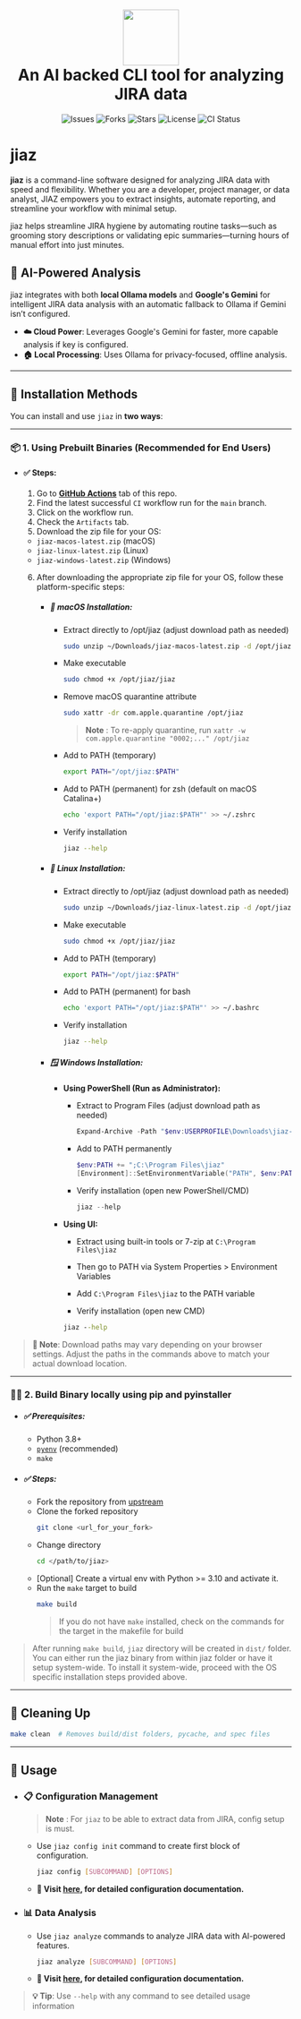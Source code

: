<h1 align="center">
  <img src="https://raw.githubusercontent.com/sankur-codes/jiaz/main/utils/asset/jiaz_logo.jpg" width="100" />
  <br/>
  An AI backed CLI tool for analyzing JIRA data
</h1>

<p align="center">
  <img src="https://img.shields.io/github/issues/sankur-codes/jiaz?style=flat-square&logo=firebase&logoColor=C8332D" alt="Issues"/>
  <img src="https://img.shields.io/github/forks/sankur-codes/jiaz?style=flat-square&logo=transmission&logoColor=897BFF" alt="Forks"/>
  <img src="https://img.shields.io/github/stars/sankur-codes/jiaz?style=flat-square&logo=trustpilot&logoColor=FFFF66" alt="Stars"/>
  <img src="https://img.shields.io/github/license/sankur-codes/jiaz?style=flat-square&logo=open-source-initiative" alt="License"/>
  <img src="https://img.shields.io/github/actions/workflow/status/sankur-codes/jiaz/ci.yaml?branch=main&logo=githubactions" alt="CI Status"/>
</p>


# jiaz

**jiaz** is a command-line software designed for analyzing JIRA data with speed and flexibility. Whether you are a developer, project manager, or data analyst, JIAZ empowers you to extract insights, automate reporting, and streamline your workflow with minimal setup.

jiaz helps streamline JIRA hygiene by automating routine tasks—such as grooming story descriptions or validating epic summaries—turning hours of manual effort into just minutes.

## 🤖 AI-Powered Analysis

jiaz integrates with both **local Ollama models** and **Google's Gemini** for intelligent JIRA data analysis with an automatic fallback to Ollama if Gemini isn’t configured.

- **☁️ Cloud Power**: Leverages Google's Gemini for faster, more capable analysis if key is configured.
- **🏠 Local Processing**: Uses Ollama for privacy-focused, offline analysis.

---

## 🚀 Installation Methods

You can install and use `jiaz` in **two ways**:

---

### 📦 1. Using Prebuilt Binaries (Recommended for End Users)

- #### ✅ Steps:
  1. Go to **[GitHub Actions](https://github.com/sankur-codes/jiaz/actions)** tab of this repo.
  2. Find the latest successful `CI` workflow run for the `main` branch.
  3. Click on the workflow run.
  4. Check the `Artifacts` tab.
  5. Download the zip file for your OS:
    - `jiaz-macos-latest.zip` (macOS)
    - `jiaz-linux-latest.zip` (Linux)
    - `jiaz-windows-latest.zip` (Windows)

  6. After downloading the appropriate zip file for your OS, follow these platform-specific steps:

      - ##### 🍎 macOS Installation:

        - Extract directly to /opt/jiaz (adjust download path as needed)
          ```bash
          sudo unzip ~/Downloads/jiaz-macos-latest.zip -d /opt/jiaz
          ```

        - Make executable
          ```bash
          sudo chmod +x /opt/jiaz/jiaz
          ```

        - Remove macOS quarantine attribute
          ```bash
          sudo xattr -dr com.apple.quarantine /opt/jiaz
          ```
          > **Note** : To re-apply quarantine, run `xattr -w com.apple.quarantine "0002;..." /opt/jiaz`

        - Add to PATH (temporary)
          ```bash
          export PATH="/opt/jiaz:$PATH"
          ```

        - Add to PATH (permanent) for zsh (default on macOS Catalina+)
          ```bash
          echo 'export PATH="/opt/jiaz:$PATH"' >> ~/.zshrc
          ```

        - Verify installation
          ```bash
          jiaz --help
          ```

      - ##### 🐧 Linux Installation:

        
        - Extract directly to /opt/jiaz (adjust download path as needed)
          ```bash
          sudo unzip ~/Downloads/jiaz-linux-latest.zip -d /opt/jiaz
          ```

        - Make executable
          ```bash
          sudo chmod +x /opt/jiaz/jiaz
          ```

        - Add to PATH (temporary)
          ```bash
          export PATH="/opt/jiaz:$PATH"
          ```

        - Add to PATH (permanent) for bash
          ```bash
          echo 'export PATH="/opt/jiaz:$PATH"' >> ~/.bashrc
          ```

        - Verify installation
          ```bash
          jiaz --help
          ```

      - ##### 🪟 Windows Installation:

        - **Using PowerShell (Run as Administrator):**
          - Extract to Program Files (adjust download path as needed)
            ```powershell
            Expand-Archive -Path "$env:USERPROFILE\Downloads\jiaz-windows-latest.zip" -DestinationPath "C:\Program Files\jiaz"
            ```

          - Add to PATH permanently
            ```powershell
            $env:PATH += ";C:\Program Files\jiaz"
            [Environment]::SetEnvironmentVariable("PATH", $env:PATH, [EnvironmentVariableTarget]::Machine)
            ```

          - Verify installation (open new PowerShell/CMD)
            ```powershell
            jiaz --help
            ```

        - **Using UI:**
            - Extract using built-in tools or 7-zip at `C:\Program Files\jiaz`
            - Then go to PATH via System Properties > Environment Variables
            - Add `C:\Program Files\jiaz` to the PATH variable

            - Verify installation (open new CMD)
            ```cmd
            jiaz --help
            ```

> **📝 Note**: Download paths may vary depending on your browser settings. Adjust the paths in the commands above to match your actual download location.

---

### 🧑‍💻 2. Build Binary locally using pip and pyinstaller

- ##### ✅ Prerequisites:
  - Python 3.8+
  - [`pyenv`](https://github.com/pyenv/pyenv) (recommended)
  - `make`

- ##### ✅ Steps:

  - Fork the repository from [upstream](https://github.com/sankur-codes/jiaz)
  - Clone the forked repository
      ```bash
      git clone <url_for_your_fork>
      ```
  - Change directory
      ```bash
      cd </path/to/jiaz>
      ```
  - [Optional] Create a virtual env with Python >= 3.10 and activate it.
  - Run the `make` target to build
      ```bash
      make build
      ```
      > If you do not have `make` installed, check on the commands for the target in the makefile for build


> After running `make build`, `jiaz` directory will be created in `dist/` folder. You can either run the jiaz binary from within jiaz folder or have it setup system-wide.
> To install it system-wide, proceed with the OS specific installation steps provided above.

---

## 🧹 Cleaning Up

```bash
make clean  # Removes build/dist folders, pycache, and spec files
```

---

## 🧪 Usage


- ### 📋 Configuration Management
  > **Note** : For `jiaz` to be able to extract data from JIRA, config setup is must. 

  - Use `jiaz config init` command to create first block of configuration.

      ```bash
      jiaz config [SUBCOMMAND] [OPTIONS]
      ```

  - **📖 Visit [here](jiaz/commands/config/README.md), for detailed configuration documentation.**

- ### 📊 Data Analysis  

  - Use `jiaz analyze` commands to analyze JIRA data with AI-powered features.

      ```bash
      jiaz analyze [SUBCOMMAND] [OPTIONS]
      ```

  - **📖 Visit [here](jiaz/commands/analyze/README.md), for detailed configuration documentation.**

> **💡 Tip**: Use `--help` with any command to see detailed usage information
